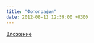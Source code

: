 ```yaml
---
title: "Фотография"
date: 2012-08-12 12:59:00 +0300
---
```



[Вложение](/assets/vk_photos/2/-N4ouiZARcY.jpg)
